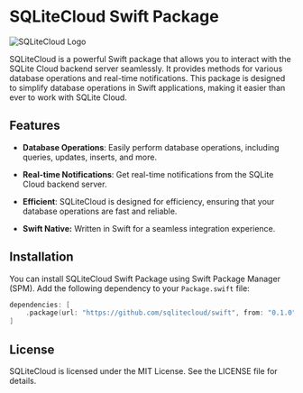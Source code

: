 # SQLiteCloud Swift Package

![SQLiteCloud Logo](https://sqlitecloud.io/static/image/c19460c9ed65bc09aea9.png)

SQLiteCloud is a powerful Swift package that allows you to interact with the SQLite Cloud backend server seamlessly. It provides methods for various database operations and real-time notifications. This package is designed to simplify database operations in Swift applications, making it easier than ever to work with SQLite Cloud.

## Features

- **Database Operations**: Easily perform database operations, including queries, updates, inserts, and more.

- **Real-time Notifications**: Get real-time notifications from the SQLite Cloud backend server.

- **Efficient**: SQLiteCloud is designed for efficiency, ensuring that your database operations are fast and reliable.

- **Swift Native:** Written in Swift for a seamless integration experience.


## Installation

You can install SQLiteCloud Swift Package using Swift Package Manager (SPM). Add the following dependency to your `Package.swift` file:

```swift
dependencies: [
    .package(url: "https://github.com/sqlitecloud/swift", from: "0.1.0")
]
```

## License
SQLiteCloud is licensed under the MIT License. See the LICENSE file for details.
